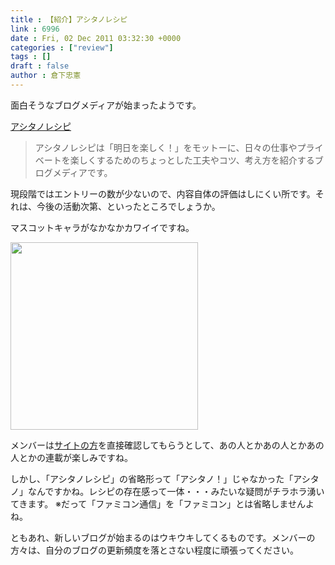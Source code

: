 ```yaml
---
title : 【紹介】アシタノレシピ
link : 6996
date : Fri, 02 Dec 2011 03:32:30 +0000
categories : ["review"]
tags : []
draft : false
author : 倉下忠憲
---
```


面白そうなブログメディアが始まったようです。

<a href="http://www.ashi-tano.jp/">アシタノレシピ</a>

<blockquote>
アシタノレシピは「明日を楽しく！」をモットーに、日々の仕事やプライベートを楽しくするためのちょっとした工夫やコツ、考え方を紹介するブログメディアです。
</blockquote>

現段階ではエントリーの数が少ないので、内容自体の評価はしにくい所です。それは、今後の活動次第、といったところでしょうか。

マスコットキャラがなかなかカワイイですね。

<img alt="" src="http://www.ashi-tano.jp/wp-content/uploads/2011/12/asika.png" class="alignnone" width="300" height="300" />

メンバーは<a href="http://www.ashi-tano.jp/?page_id=2">サイトの方</a>を直接確認してもらうとして、あの人とかあの人とかあの人とかの連載が楽しみですね。

しかし、「アシタノレシピ」の省略形って「アシタノ！」じゃなかった「アシタノ」なんですかね。レシピの存在感って一体・・・みたいな疑問がチラホラ湧いてきます。
※だって「ファミコン通信」を「ファミコン」とは省略しませんよね。

ともあれ、新しいブログが始まるのはウキウキしてくるものです。メンバーの方々は、自分のブログの更新頻度を落とさない程度に頑張ってください。